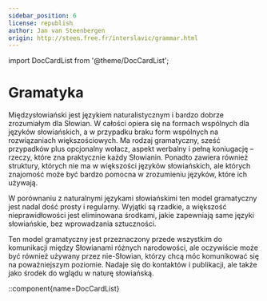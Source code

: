 ```yaml
---
sidebar_position: 6
license: republish
author: Jan van Steenbergen
origin: http://steen.free.fr/interslavic/grammar.html
---
```


import DocCardList from '@theme/DocCardList';

# Gramatyka

Międzysłowiański jest językiem naturalistycznym i bardzo dobrze zrozumiałym dla Słowian. W całości opiera się na formach wspólnych dla języków słowiańskich, a w przypadku braku form wspólnych na rozwiązaniach większościowych. Ma rodzaj gramatyczny, sześć przypadków plus opcjonalny wołacz, aspekt werbalny i pełną koniugację – rzeczy, które zna praktycznie każdy Słowianin. Ponadto zawiera również struktury, których nie ma w większości języków słowiańskich, ale których znajomość może być bardzo pomocna w zrozumieniu języków, które ich używają.

W porównaniu z naturalnymi językami słowiańskimi ten model gramatyczny jest nadal dość prosty i regularny. Wyjątki są rzadkie, a większość nieprawidłowości jest eliminowana środkami, jakie zapewniają same języki słowiańskie, bez wprowadzania sztuczności.

Ten model gramatyczny jest przeznaczony przede wszystkim do komunikacji między Słowianami różnych narodowości, ale oczywiście może być również używany przez nie-Słowian, którzy chcą móc komunikować się na poważniejszym poziomie. Nadaje się do kontaktów i publikacji, ale także jako środek do wglądu w naturę słowiańską.

::component{name=DocCardList}


